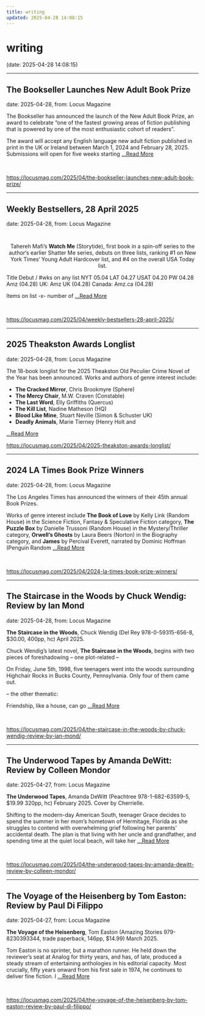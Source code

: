 ```yaml
---
title: writing
updated: 2025-04-28 14:08:15
---
```


# writing

(date: 2025-04-28 14:08:15)

---

## The Bookseller Launches New Adult Book Prize

date: 2025-04-28, from: Locus Magazine

<p>The Bookseller has announced the launch of the New Adult Book Prize, an award to celebrate &#8220;one of the fastest growing areas of fiction publishing that is powered by one of the most enthusiastic cohort of readers&#8221;.</p>
<p>The award will accept any English language new adult fiction published in print in the UK or Ireland between March 1, 2024 and February 28, 2025. Submissions will open for five weeks starting  <a href="https://locusmag.com/2025/04/the-bookseller-launches-new-adult-book-prize/" class="read-more">...Read More </a></p> 

<br> 

<https://locusmag.com/2025/04/the-bookseller-launches-new-adult-book-prize/>

---

## Weekly Bestsellers, 28 April 2025

date: 2025-04-28, from: Locus Magazine

<div style="padding: 14px 0px 0px 0px; text-align: center;">
<p>Tahereh Mafi&#8217;s <b>Watch Me</b> (Storytide), first book in a spin-off series to the author&#8216;s earlier Shatter Me series, debuts on three lists, ranking #1 on New York Times&#8216; Young Adult Hardcover list, and #4 on the overall USA Today list.</p>
</div>




<p></p>



Title
Debut / #wks on any list
NYT
05.04
LAT
04.27
USAT 
04.20
PW 
04.28
Amz 
(04.28)
UK:
Amz UK 
(04.28)
Canada:
Amz.ca 
(04.28)


Items on list -x- number of <a href="https://locusmag.com/2025/04/weekly-bestsellers-28-april-2025/" class="read-more">...Read More </a> 

<br> 

<https://locusmag.com/2025/04/weekly-bestsellers-28-april-2025/>

---

## 2025 Theakston Awards Longlist

date: 2025-04-28, from: Locus Magazine

<p></p>
<p>The 18-book longlist for the 2025 Theakston Old Peculier Crime Novel of the Year has been announced. Works and authors of genre interest include:</p>
<div class="nobullets">
<ul>
<li><strong>The Cracked Mirror</strong>, Chris Brookmyre (Sphere)</li>
<li><strong>The Mercy Chair</strong>, M.W. Craven (Constable)</li>
<li><strong>The Last Word</strong>, Elly Griffiths (Quercus)</li>
<li><strong>The Kill List</strong>, Nadine Matheson (HQ)</li>
<li><strong>Blood Like Mine</strong>, Stuart Neville (Simon &#38; Schuster UK)</li>
<li><strong>Deadly Animals</strong>, Marie Tierney (Henry Holt and </li></ul></div> <a href="https://locusmag.com/2025/04/2025-theakston-awards-longlist/" class="read-more">...Read More </a> 

<br> 

<https://locusmag.com/2025/04/2025-theakston-awards-longlist/>

---

## 2024 LA Times Book Prize Winners

date: 2025-04-28, from: Locus Magazine

<p>The Los Angeles Times has announced the winners of their 45th annual Book Prizes. </p>
<p>Works of genre interest include <strong>The Book of Love</strong> by Kelly Link (Random House) in the Science Fiction, Fantasy &#38; Speculative Fiction category, <strong>The Puzzle Box</strong> by Danielle Trussoni (Random House) in the Mystery/Thriller category, <strong>Orwell&#8217;s Ghosts</strong> by Laura Beers (Norton) in the Biography category, and <strong>James</strong> by Percival Everett, narrated by Dominic Hoffman (Penguin Random  <a href="https://locusmag.com/2025/04/2024-la-times-book-prize-winners/" class="read-more">...Read More </a></p> 

<br> 

<https://locusmag.com/2025/04/2024-la-times-book-prize-winners/>

---

## The Staircase in the Woods by Chuck Wendig: Review by Ian Mond

date: 2025-04-28, from: Locus Magazine

<p><strong>The Staircase in the Woods</strong>, Chuck Wendig (Del Rey 978-0-59315-656-8, $30.00, 400pp, hc) April 2025.</p>
<p>Chuck Wendig’s latest novel, <strong>The Staircase in the Woods</strong>, begins with two pieces of foreshadowing – one plot-related –</p>
<p>On Friday, June 5th, 1998, five teenagers went into the woods surrounding Highchair Rocks in Bucks County, Pennsylvania. Only four of them came out.</p>
<p>– the other thematic:</p>
<p>Friendship, like a house, can go  <a href="https://locusmag.com/2025/04/the-staircase-in-the-woods-by-chuck-wendig-review-by-ian-mond/" class="read-more">...Read More </a></p> 

<br> 

<https://locusmag.com/2025/04/the-staircase-in-the-woods-by-chuck-wendig-review-by-ian-mond/>

---

## The Underwood Tapes by Amanda DeWitt: Review by Colleen Mondor

date: 2025-04-27, from: Locus Magazine

<p><strong>The Underwood Tapes</strong>, Amanda DeWitt (Peachtree 978-1-682-63599-5, $19.99 320pp, hc) February 2025. Cover by Cherrielle.</p>
<p>Shifting to the modern-day American South, teenager Grace decides to spend the summer in her mom’s hometown of Hermitage, Florida as she struggles to contend with overwhelming grief following her parents’ accidental death. The plan is that living with her uncle and grandfather, and spending time at the quiet local beach, will take her  <a href="https://locusmag.com/2025/04/the-underwood-tapes-by-amanda-dewitt-review-by-colleen-mondor/" class="read-more">...Read More </a></p> 

<br> 

<https://locusmag.com/2025/04/the-underwood-tapes-by-amanda-dewitt-review-by-colleen-mondor/>

---

## The Voyage of the Heisenberg by Tom Easton: Review by Paul Di Filippo

date: 2025-04-27, from: Locus Magazine

<p><strong>The Voyage of the Heisenberg</strong>, Tom Easton (Amazing Stories 979-8230393344, trade paperback, 146pp, $14.99) March 2025.</p>
<p>Tom Easton is no sprinter, but a marathon runner. He held down the reviewer’s seat at Analog for thirty years, and has, of late, produced a steady stream of entertaining anthologies in his editorial capacity. Most crucially, fifty years onward from his first sale in 1974, he continues to deliver fine fiction. I  <a href="https://locusmag.com/2025/04/the-voyage-of-the-heisenberg-by-tom-easton-review-by-paul-di-filippo/" class="read-more">...Read More </a></p> 

<br> 

<https://locusmag.com/2025/04/the-voyage-of-the-heisenberg-by-tom-easton-review-by-paul-di-filippo/>

